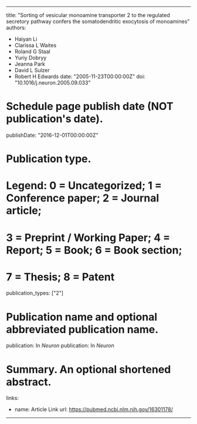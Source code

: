 
---
title: "Sorting of vesicular monoamine transporter 2 to the regulated secretory pathway confers the somatodendritic exocytosis of monoamines"
authors:
- Haiyan Li 
- Clarissa L Waites
- Roland G Staal
- Yuriy Dobryy
- Jeanna Park
- David L Sulzer
- Robert H Edwards
date: "2005-11-23T00:00:00Z"
doi: "10.1016/j.neuron.2005.09.033"

# Schedule page publish date (NOT publication's date).
publishDate: "2016-12-01T00:00:00Z"

# Publication type.
# Legend: 0 = Uncategorized; 1 = Conference paper; 2 = Journal article;
# 3 = Preprint / Working Paper; 4 = Report; 5 = Book; 6 = Book section;
# 7 = Thesis; 8 = Patent
publication_types: ["2"]

# Publication name and optional abbreviated publication name.
publication: In *Neuron*
publication: In *Neuron*

# Summary. An optional shortened abstract.


links:
- name: Article Link
  url: https://pubmed.ncbi.nlm.nih.gov/16301178/
---
